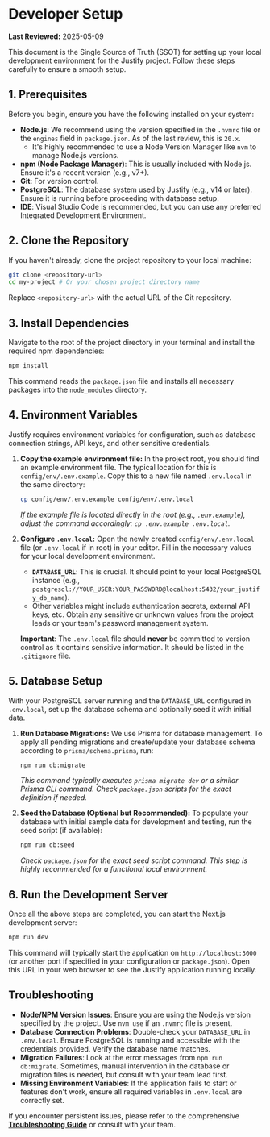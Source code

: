 # Developer Setup

**Last Reviewed:** 2025-05-09

This document is the Single Source of Truth (SSOT) for setting up your local development environment for the Justify project. Follow these steps carefully to ensure a smooth setup.

## 1. Prerequisites

Before you begin, ensure you have the following installed on your system:

- **Node.js**: We recommend using the version specified in the `.nvmrc` file or the `engines` field in `package.json`. As of the last review, this is `20.x`.
  - It's highly recommended to use a Node Version Manager like `nvm` to manage Node.js versions.
- **npm (Node Package Manager)**: This is usually included with Node.js. Ensure it's a recent version (e.g., v7+).
- **Git**: For version control.
- **PostgreSQL**: The database system used by Justify (e.g., v14 or later). Ensure it is running before proceeding with database setup.
- **IDE**: Visual Studio Code is recommended, but you can use any preferred Integrated Development Environment.

## 2. Clone the Repository

If you haven't already, clone the project repository to your local machine:

```bash
git clone <repository-url>
cd my-project # Or your chosen project directory name
```

Replace `<repository-url>` with the actual URL of the Git repository.

## 3. Install Dependencies

Navigate to the root of the project directory in your terminal and install the required npm dependencies:

```bash
npm install
```

This command reads the `package.json` file and installs all necessary packages into the `node_modules` directory.

## 4. Environment Variables

Justify requires environment variables for configuration, such as database connection strings, API keys, and other sensitive credentials.

1.  **Copy the example environment file:**
    In the project root, you should find an example environment file. The typical location for this is `config/env/.env.example`. Copy this to a new file named `.env.local` in the same directory:

    ```bash
    cp config/env/.env.example config/env/.env.local
    ```

    _If the example file is located directly in the root (e.g., `.env.example`), adjust the command accordingly: `cp .env.example .env.local`._

2.  **Configure `.env.local`:**
    Open the newly created `config/env/.env.local` file (or `.env.local` if in root) in your editor. Fill in the necessary values for your local development environment.

    - **`DATABASE_URL`**: This is crucial. It should point to your local PostgreSQL instance (e.g., `postgresql://YOUR_USER:YOUR_PASSWORD@localhost:5432/your_justify_db_name`).
    - Other variables might include authentication secrets, external API keys, etc. Obtain any sensitive or unknown values from the project leads or your team's password management system.

    **Important**: The `.env.local` file should **never** be committed to version control as it contains sensitive information. It should be listed in the `.gitignore` file.

## 5. Database Setup

With your PostgreSQL server running and the `DATABASE_URL` configured in `.env.local`, set up the database schema and optionally seed it with initial data.

1.  **Run Database Migrations:**
    We use Prisma for database management. To apply all pending migrations and create/update your database schema according to `prisma/schema.prisma`, run:

    ```bash
    npm run db:migrate
    ```

    _This command typically executes `prisma migrate dev` or a similar Prisma CLI command. Check `package.json` scripts for the exact definition if needed._

2.  **Seed the Database (Optional but Recommended):**
    To populate your database with initial sample data for development and testing, run the seed script (if available):

    ```bash
    npm run db:seed
    ```

    _Check `package.json` for the exact seed script command. This step is highly recommended for a functional local environment._

## 6. Run the Development Server

Once all the above steps are completed, you can start the Next.js development server:

```bash
npm run dev
```

This command will typically start the application on `http://localhost:3000` (or another port if specified in your configuration or `package.json`). Open this URL in your web browser to see the Justify application running locally.

## Troubleshooting

- **Node/NPM Version Issues**: Ensure you are using the Node.js version specified by the project. Use `nvm use` if an `.nvmrc` file is present.
- **Database Connection Problems**: Double-check your `DATABASE_URL` in `.env.local`. Ensure PostgreSQL is running and accessible with the credentials provided. Verify the database name matches.
- **Migration Failures**: Look at the error messages from `npm run db:migrate`. Sometimes, manual intervention in the database or migration files is needed, but consult with your team lead first.
- **Missing Environment Variables**: If the application fails to start or features don't work, ensure all required variables in `.env.local` are correctly set.

If you encounter persistent issues, please refer to the comprehensive **[Troubleshooting Guide](../troubleshooting/README.md)** or consult with your team.
